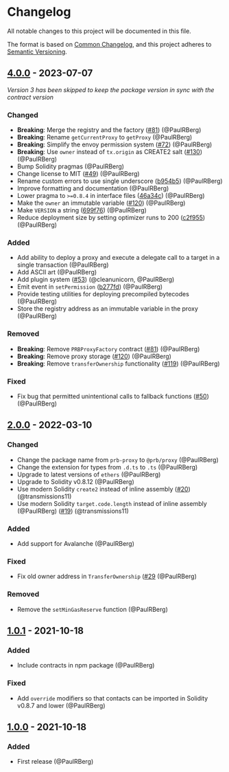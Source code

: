 # Changelog

All notable changes to this project will be documented in this file.

The format is based on [Common Changelog](https://common-changelog.org/), and this project adheres to
[Semantic Versioning](https://semver.org/spec/v2.0.0.html).

[4.0.0]: https://github.com/PaulRBerg/prb-proxy/compare/v2.0.0...v4.0.0
[2.0.0]: https://github.com/PaulRBerg/prb-proxy/compare/v1.0.1...v2.0.0
[1.0.1]: https://github.com/PaulRBerg/prb-proxy/compare/v1.0.0...v1.0.1
[1.0.0]: https://github.com/PaulRBerg/prb-proxy/releases/tag/v1.0.0

## [4.0.0] - 2023-07-07

_Version 3 has been skipped to keep the package version in sync with the contract version_

### Changed

- **Breaking**: Merge the registry and the factory ([#81](https://github.com/PaulRBerg/prb-proxy/pull/81)) (@PaulRBerg)
- **Breaking**: Rename `getCurrentProxy` to `getProxy` (@PaulRBerg)
- **Breaking**: Simplify the envoy permission system ([#72](https://github.com/PaulRBerg/prb-proxy/issues/73)) (@PaulRBerg)
- **Breaking**: Use `owner` instead of `tx.origin` as CREATE2 salt ([#130](https://github.com/PaulRBerg/prb-proxy/pull/130)) (@PaulRBerg)
- Bump Solidity pragmas (@PaulRBerg)
- Change license to MIT ([#49](https://github.com/PaulRBerg/prb-proxy/issues/49)) (@PaulRBerg)
- Rename custom errors to use single underscore ([b954b5](https://github.com/PaulRBerg/prb-proxy/commit/b954b5)) (@PaulRBerg)
- Improve formatting and documentation (@PaulRBerg)
- Lower pragma to `>=0.8.4` in interface files ([46a34c](https://github.com/PaulRBerg/prb-proxy/commit/46a34c)) (@PaulRBerg)
- Make the `owner` an immutable variable ([#120](https://github.com/PaulRBerg/prb-proxy/pull/120)) (@PaulRBerg)
- Make `VERSION` a string ([699f76](https://github.com/PaulRBerg/prb-proxy/commit/699f76)) (@PaulRBerg)
- Reduce deployment size by setting optimizer runs to 200 ([c2f955](https://github.com/PaulRBerg/prb-proxy/commit/c2f955)) (@PaulRBerg)

### Added

- Add ability to deploy a proxy and execute a delegate call to a target in a single transaction (@PaulRBerg)
- Add ASCII art (@PaulRBerg)
- Add plugin system ([#53](https://github.com/PaulRBerg/prb-proxy/pull/53)) (@cleanunicorn, @PaulRBerg)
- Emit event in `setPermission` ([b277fd](https://github.com/PaulRBerg/prb-proxy/commit/b277fd)) (@PaulRBerg)
- Provide testing utilities for deploying precompiled bytecodes (@PaulRBerg)
- Store the registry address as an immutable variable in the proxy (@PaulRBerg)

### Removed

- **Breaking**: Remove `PRBProxyFactory` contract ([#81](https://github.com/PaulRBerg/prb-proxy/pull/81)) (@PaulRBerg)
- **Breaking**: Remove proxy storage ([#120](https://github.com/PaulRBerg/prb-proxy/pull/120)) (@PaulRBerg)
- **Breaking**: Remove `transferOwnership` functionality ([#119](https://github.com/PaulRBerg/prb-proxy/pull/119)) (@PaulRBerg)

### Fixed

- Fix bug that permitted unintentional calls to fallback functions ([#50](https://github.com/PaulRBerg/prb-proxy/issues/50)) (@PaulRBerg)

## [2.0.0] - 2022-03-10

### Changed

- Change the package name from `prb-proxy` to `@prb/proxy` (@PaulRBerg)
- Change the extension for types from `.d.ts` to `.ts` (@PaulRBerg)
- Upgrade to latest versions of `ethers` (@PaulRBerg)
- Upgrade to Solidity v0.8.12 (@PaulRBerg)
- Use modern Solidity `create2` instead of inline assembly ([#20](https://github.com/PaulRBerg/prb-proxy/pull/20)) (@transmissions11)
- Use modern Solidity `target.code.length` instead of inline assembly (@PaulRBerg) ([#19](https://github.com/PaulRBerg/prb-proxy/pull/19))
  (@transmissions11)

### Added

- Add support for Avalanche (@PaulRBerg)

### Fixed

- Fix old owner address in `TransferOwnership` ([#29](https://github.com/PaulRBerg/prb-proxy/pull/29) (@PaulRBerg)

### Removed

- Remove the `setMinGasReserve` function (@PaulRBerg)

## [1.0.1] - 2021-10-18

### Added

- Include contracts in npm package (@PaulRBerg)

### Fixed

- Add `override` modifiers so that contacts can be imported in Solidity v0.8.7 and lower (@PaulRBerg)

## [1.0.0] - 2021-10-18

### Added

- First release (@PaulRBerg)

